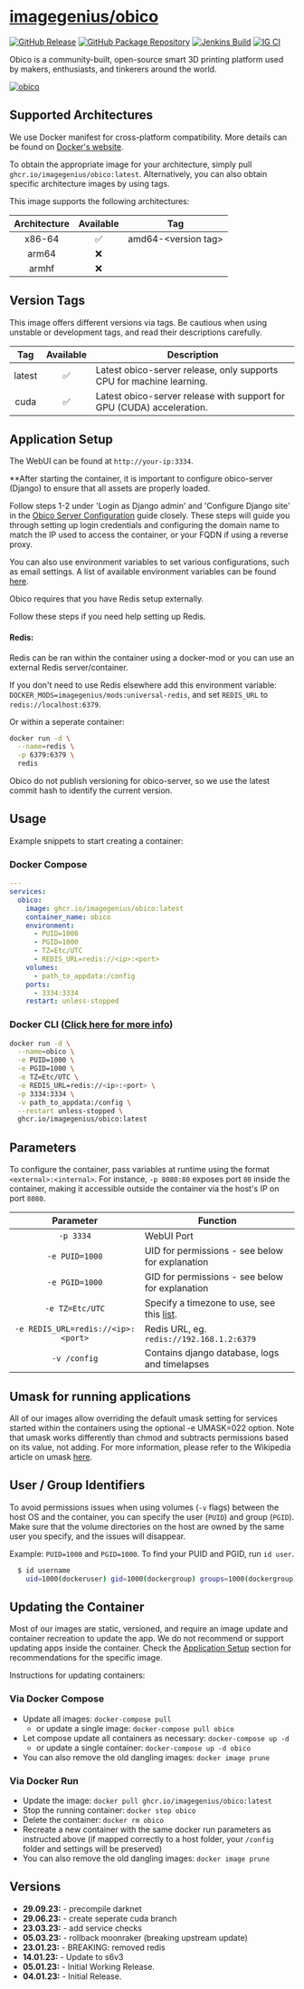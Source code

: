 <!-- DO NOT EDIT THIS FILE MANUALLY -->
<!-- Please read https://github.com/imagegenius/docker-obico/blob/main/.github/CONTRIBUTING.md -->

# [imagegenius/obico](https://github.com/imagegenius/docker-obico)

[![GitHub Release](https://img.shields.io/github/release/imagegenius/docker-obico.svg?color=007EC6&labelColor=555555&logoColor=ffffff&style=for-the-badge&logo=github)](https://github.com/imagegenius/docker-obico/releases)
[![GitHub Package Repository](https://shields.io/badge/GitHub%20Package-blue?logo=github&logoColor=ffffff&style=for-the-badge)](https://github.com/imagegenius/docker-obico/packages)
[![Jenkins Build](https://img.shields.io/jenkins/build?labelColor=555555&logoColor=ffffff&style=for-the-badge&jobUrl=https%3A%2F%2Fci.imagegenius.io%2Fjob%2FDocker-Pipeline-Builders%2Fjob%2Fdocker-obico%2Fjob%2Fmain%2F&logo=jenkins)](https://ci.imagegenius.io/job/Docker-Pipeline-Builders/job/docker-obico/job/main/)
[![IG CI](https://img.shields.io/badge/dynamic/yaml?color=007EC6&labelColor=555555&logoColor=ffffff&style=for-the-badge&label=CI&query=CI&url=https%3A%2F%2Fci-tests.imagegenius.io%2Fobico%2Flatest-main%2Fci-status.yml)](https://ci-tests.imagegenius.io/obico/latest-main/index.html)

Obico is a community-built, open-source smart 3D printing platform used by makers, enthusiasts, and tinkerers around the world.

[![obico](https://www.obico.io/wwwimg/logo.svg)](https://www.obico.io/)

## Supported Architectures

We use Docker manifest for cross-platform compatibility. More details can be found on [Docker's website](https://github.com/docker/distribution/blob/master/docs/spec/manifest-v2-2.md#manifest-list).

To obtain the appropriate image for your architecture, simply pull `ghcr.io/imagegenius/obico:latest`. Alternatively, you can also obtain specific architecture images by using tags.

This image supports the following architectures:

| Architecture | Available | Tag |
| :----: | :----: | ---- |
| x86-64 | ✅ | amd64-\<version tag\> |
| arm64 | ❌ | |
| armhf | ❌ | |

## Version Tags

This image offers different versions via tags. Be cautious when using unstable or development tags, and read their descriptions carefully.

| Tag | Available | Description |
| :----: | :----: |--- |
| latest | ✅ | Latest obico-server release, only supports CPU for machine learning. |
| cuda | ✅ | Latest obico-server release with support for GPU (CUDA) acceleration. |

## Application Setup

The WebUI can be found at `http://your-ip:3334`.

**After starting the container, it is important to configure obico-server (Django) to ensure that all assets are properly loaded. 

Follow steps 1-2 under 'Login as Django admin' and 'Configure Django site' in the [Obico Server Configuration](https://www.obico.io/docs/server-guides/configure/#login-as-django-admin) guide closely. These steps will guide you through setting up login credentials and configuring the domain name to match the IP used to access the container, or your FQDN if using a reverse proxy.

You can also use environment variables to set various configurations, such as email settings. A list of available environment variables can be found [here](https://github.com/TheSpaghettiDetective/obico-server/blob/release/docker-compose.yml#L13-L40).

Obico requires that you have Redis setup externally.

Follow these steps if you need help setting up Redis.

#### Redis:

Redis can be ran within the container using a docker-mod or you can use an external Redis server/container.

If you don't need to use Redis elsewhere add this environment variable: `DOCKER_MODS=imagegenius/mods:universal-redis`, and set `REDIS_URL` to `redis://localhost:6379`.

Or within a seperate container:

```bash
docker run -d \
  --name=redis \
  -p 6379:6379 \
  redis
```

Obico do not publish versioning for obico-server, so we use the latest commit hash to identify the current version.

## Usage

Example snippets to start creating a container:

### Docker Compose

```yaml
---
services:
  obico:
    image: ghcr.io/imagegenius/obico:latest
    container_name: obico
    environment:
      - PUID=1000
      - PGID=1000
      - TZ=Etc/UTC
      - REDIS_URL=redis://<ip>:<port>
    volumes:
      - path_to_appdata:/config
    ports:
      - 3334:3334
    restart: unless-stopped
```

### Docker CLI ([Click here for more info](https://docs.docker.com/engine/reference/commandline/cli/))

```bash
docker run -d \
  --name=obico \
  -e PUID=1000 \
  -e PGID=1000 \
  -e TZ=Etc/UTC \
  -e REDIS_URL=redis://<ip>:<port> \
  -p 3334:3334 \
  -v path_to_appdata:/config \
  --restart unless-stopped \
  ghcr.io/imagegenius/obico:latest
```

## Parameters

To configure the container, pass variables at runtime using the format `<external>:<internal>`. For instance, `-p 8080:80` exposes port `80` inside the container, making it accessible outside the container via the host's IP on port `8080`.

| Parameter | Function |
| :----: | --- |
| `-p 3334` | WebUI Port |
| `-e PUID=1000` | UID for permissions - see below for explanation |
| `-e PGID=1000` | GID for permissions - see below for explanation |
| `-e TZ=Etc/UTC` | Specify a timezone to use, see this [list](https://en.wikipedia.org/wiki/List_of_tz_database_time_zones#List). |
| `-e REDIS_URL=redis://<ip>:<port>` | Redis URL, eg. `redis://192.168.1.2:6379` |
| `-v /config` | Contains django database, logs and timelapses |

## Umask for running applications

All of our images allow overriding the default umask setting for services started within the containers using the optional -e UMASK=022 option. Note that umask works differently than chmod and subtracts permissions based on its value, not adding. For more information, please refer to the Wikipedia article on umask [here](https://en.wikipedia.org/wiki/Umask).

## User / Group Identifiers

To avoid permissions issues when using volumes (`-v` flags) between the host OS and the container, you can specify the user (`PUID`) and group (`PGID`). Make sure that the volume directories on the host are owned by the same user you specify, and the issues will disappear.

Example: `PUID=1000` and `PGID=1000`. To find your PUID and PGID, run `id user`.

```bash
  $ id username
    uid=1000(dockeruser) gid=1000(dockergroup) groups=1000(dockergroup)
```


## Updating the Container

Most of our images are static, versioned, and require an image update and container recreation to update the app. We do not recommend or support updating apps inside the container. Check the [Application Setup](#application-setup) section for recommendations for the specific image.

Instructions for updating containers:

### Via Docker Compose

* Update all images: `docker-compose pull`
  * or update a single image: `docker-compose pull obico`
* Let compose update all containers as necessary: `docker-compose up -d`
  * or update a single container: `docker-compose up -d obico`
* You can also remove the old dangling images: `docker image prune`

### Via Docker Run

* Update the image: `docker pull ghcr.io/imagegenius/obico:latest`
* Stop the running container: `docker stop obico`
* Delete the container: `docker rm obico`
* Recreate a new container with the same docker run parameters as instructed above (if mapped correctly to a host folder, your `/config` folder and settings will be preserved)
* You can also remove the old dangling images: `docker image prune`

## Versions

* **29.09.23:** - precompile darknet
* **29.06.23:** - create seperate cuda branch
* **23.03.23:** - add service checks
* **05.03.23:** - rollback moonraker (breaking upstream update)
* **23.01.23:** - BREAKING: removed redis
* **14.01.23:** - Update to s6v3
* **05.01.23:** - Initial Working Release.
* **04.01.23:** - Initial Release.
